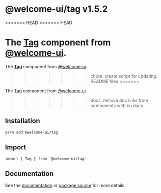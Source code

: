 # @welcome-ui/tag v1.5.2
<<<<<<< HEAD
<<<<<<< HEAD

The [Tag](http://welcome-ui.com/components/tag) component from [@welcome-ui](http://welcome-ui.com).
=======
  
The **[Tag](http://welcome-ui.com/components/tag)** component from [@welcome-ui](http://welcome-ui.com).
>>>>>>> chore: create script for updating README files
=======

The [Tag](http://welcome-ui.com/components/tag) component from [@welcome-ui](http://welcome-ui.com).
>>>>>>> docs: remove doc links from components with no docs

## Installation

    yarn add @welcome-ui/tag

## Import

    import { Tag } from '@welcome-ui/tag'

## Documentation

See the [documentation](http://welcome-ui.com/components/tag) or [package source](https://github.com/WTTJ/welcome-ui/tree/v1.5.2/packages/Tag) for more details.
